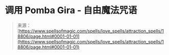 <!--yml

category: 未分类

date: 2024-06-12 19:00:25

-->

# 调用 Pomba Gira - 自由魔法咒语

> 来源：[https://www.spellsofmagic.com/spells/love_spells/attraction_spells/18806/page.html#0001-01-01](https://www.spellsofmagic.com/spells/love_spells/attraction_spells/18806/page.html#0001-01-01)
